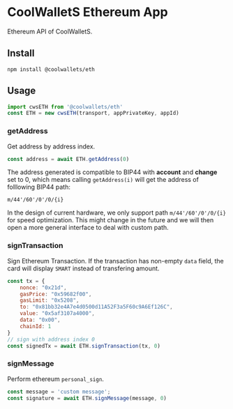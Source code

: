 # CoolWalletS Ethereum App

Ethereum API of CoolWalletS.

## Install

```shell
npm install @coolwallets/eth
```

## Usage

```javascript
import cwsETH from '@coolwallets/eth'
const ETH = new cwsETH(transport, appPrivateKey, appId)
```

### getAddress

Get address by address index.

```javascript
const address = await ETH.getAddress(0)
```

The address generated is compatible to BIP44 with **account** and **change** set to 0, which means calling `getAddress(i)` will get the address of folllowing BIP44 path:

```none
m/44'/60'/0'/0/{i}
```

In the design of current hardware, we only support path `m/44'/60'/0'/0/{i}` for speed optimization. This might change in the future and we will then open a more general interface to deal with custom path.

### signTransaction

Sign Ethereum Transaction. If the transaction has non-empty `data` field, the card will display `SMART` instead of transfering amount.

```javascript
const tx = {
    nonce: "0x21d",
    gasPrice: "0x59682f00",
    gasLimit: "0x5208",
    to: "0x81bb32e4A7e4d0500d11A52F3a5F60c9A6Ef126C",
    value: "0x5af3107a4000",
    data: "0x00",
    chainId: 1
}
// sign with address index 0
const signedTx = await ETH.signTransaction(tx, 0)
```

### signMessage

Perform ethereum `personal_sign`.

```javascript
const message = 'custom message';
const signature = await ETH.signMessage(message, 0)

```
